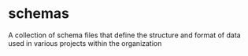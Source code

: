 # schemas

A collection of schema files that define the structure and format of data used in various projects within the organization
